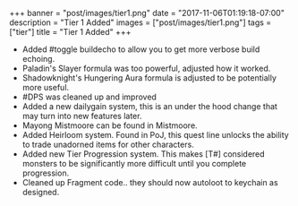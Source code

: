 +++
banner = "post/images/tier1.png"
date = "2017-11-06T01:19:18-07:00"
description = "Tier 1 Added"
images = ["post/images/tier1.png"]
tags = ["tier"]
title = "Tier 1 Added"
+++
* Added #toggle buildecho to allow you to get more verbose build echoing.
* Paladin's Slayer formula was too powerful, adjusted how it worked.
* Shadowknight's Hungering Aura formula is adjusted to be potentially more useful.
* #DPS was cleaned up and improved
* Added a new dailygain system, this is an under the hood change that may turn into new features later.
* Mayong Mistmoore can be found in Mistmoore.
* Added Heirloom system. Found in PoJ, this quest line unlocks the ability to trade unadorned items for other characters.
* Added new Tier Progression system. This makes [T#] considered monsters to be significantly more difficult until you complete progression.
* Cleaned up Fragment code.. they should now autoloot to keychain as designed.
<!--more-->